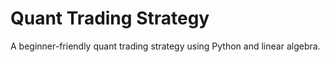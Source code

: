 # Quant Trading Strategy

A beginner-friendly quant trading strategy using Python and linear algebra.
